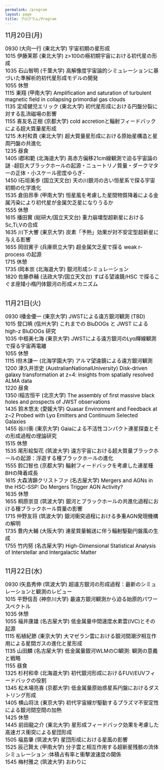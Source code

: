 ```yaml
---
permalink: /program
layout: page
title: プログラム/Program
---
```



<span style="font-size: 150%; color: black;">11月20日(月)</span><br><br>
<span style="font-size: 120%; color: black;"> 
0930 I大向一行 (東北大学)  宇宙初期の星形成 <br>
1015 伊藤茉那 (東北大学)  z>100の極初期宇宙における初代星の形成 <br>
1035 石山智明 (千葉大学)  高解像度宇宙論的シミュレーションに基づいた準解析的初代星形成モデルの開発 <br>
1055 休憩<br>
1115 東翔 (甲南大学)  Amplification and saturation of turbulent magnetic field in collapsing primordial gas clouds <br>
1135 定成健児エリック (東北大学)  初代星形成における円盤分裂に対する乱流磁場の影響 <br>
1155 喜友名正樹 (京都大学)  cold accretionと輻射フィードバックによる超大質量星形成 <br>
1215 木村和貴 (東北大学)  超大質量星形成における原始星構造と星周円盤の共進化 <br>
1235 昼食<br>
1405 I郡和範 (北海道大学)  高赤方偏移21cm線観測で迫る宇宙論の謎 -超巨大ブラックホールの起源・ニュートリノ質量・ダークマターの正体・小スケール密度ゆらぎ-<br>
1450 I石垣美歩 (国立天文台)  天の川銀河の古い恒星系で探る宇宙初期の化学進化 <br>
1535 倉田昂季 (甲南大学)  恒星風を考慮した星間物質降着による金属汚染により初代星が金属欠乏星になりうるか <br>
1555 休憩<br>
1615 播田實 (総研大/国立天文台) 重力崩壊型超新星におけるSc,Ti,Vの合成 <br>
1635 川下大響 (東京大学)  炭素「予熱」効果が対不安定型超新星に与える影響 <br>
1655 岡田寛子 (兵庫県立大学)  超金属欠乏星で探る weak r-process の起源 <br>
1715 休憩<br>
1735 I岡本崇 (北海道大学)  銀河形成シミュレーション <br>
1820 佐藤恭輔 (法政大学/国立天文台)  すばる望遠鏡/HSC で探るこぐま座矮小楕円体銀河の形成メカニズム <br>
<br>
</span>


<span style="font-size: 150%; color: black;">11月21日(火)</span><br><br>
<span style="font-size: 120%; color: black;"> 
0930 I播金優一 (東京大学)  JWSTによる遠方銀河観測 (TBD) <br>
1015 登口暁 (信州大学)  これまでの BluDOGs と JWST による high-z BluDOGs 研究 <br>
1035 中根美七海 (東京大学)  JWSTによる遠方銀河のLyα輝線観測で探る宇宙再電離 <br>
1055 休憩<br>
1115 I但木謙一 (北海学園大学)  アルマ望遠鏡による遠方銀河観測 <br>
1200 津久井崇史 (AustralianNationalUniversity)  Disk-driven galaxy transformation at z=4: insights from spatially resolved ALMA data <br>
1220 昼食<br>
1350 I稲吉恒平 (北京大学)  The assembly of first massive black holes and prospects of JWST observations <br>
1435 鈴木悠太 (愛媛大学)  Quasar Environment and Feedback at z~2 Probed with Lyα Emitters and Continuum Selected Galaxies <br>
1455 谷川衝 (東京大学)  Gaiaによる不活性コンパクト連星探査とその形成過程の理論研究 <br>
1515 休憩<br>
1535 尾形絵梨花 (筑波大学)  遠方宇宙における超大質量ブラックホールの起源：浮遊する種ブラックホールの進化 <br>
1555 鈴口智也 (京都大学)  輻射フィードバックを考慮した連星種BHの降着成長 <br>
1615 大森清顕クリストファ (名古屋大学)  Mergers and AGNs in the HSC-SSP: Do Mergers Trigger AGN Activity? <br>
1635 休憩<br>
1655 桐原崇亘 (筑波大学)  銀河とブラックホールの共進化過程における種ブラックホール質量の影響 <br>
1715 仲野友将 (筑波大学)  銀河衝突過程における多重AGN発現機構の解明 <br>
1735 豊内大輔 (大阪大学)  連星質量輸送に伴う輻射駆動円盤風の生成 <br>
1755 竹内努 (名古屋大学)  High-Dimensional Statistical Analysis of Interstellar and Intergalactic Matter <br>
<br>
</span>


<span style="font-size: 150%; color: black;">11月22日(水)</span><br><br>
<span style="font-size: 120%; color: black;"> 
0930 I矢島秀伸 (筑波大学)  超遠方銀河の形成過程：最新のシミュレーションと観測のレビュー <br>
1015 平野信吾 (神奈川大学)  最遠方銀河観測から迫る始原的パワースペクトル <br>
1035 休憩<br>
1055 福井康雄 (名古屋大学)  低金属量中間速度水素雲(IVC)とその起源 <br>
1115 柘植紀節 (東京大学)  大マゼラン雲における銀河間潮汐相互作用による星間ガスの進化と星形成 <br>
1135 山田麟 (名古屋大学)  低金属量銀河WLMのCI観測: 観測の意義と戦略 <br>
1155 昼食<br>
1325 杉村和幸 (北海道大学)  初代銀河形成におけるFUV/EUVフィードバックの役割 <br>
1345 松木場亮喜 (京都大学)  低金属量原始惑星系円盤におけるダストリング形成 <br>
1405 横山将汰 (東京大学)  初代宇宙線が駆動するプラズマ不安定性による銀河間空間の加熱 <br>
1425 休憩<br>
1445 前田龍之介 (東北大学)  星形成フィードバック効果を考慮した高速ガス衝突による星団形成 <br>
1505 福島肇 (筑波大学)  星団形成における星風の影響 <br>
1525 辰己賢太 (甲南大学)  分子雲と相互作用する超新星残骸の流体シミュレーション :体積占有率と衝撃波速度の関係 <br>
1545 梅村雅之 (筑波大学)  おわりに <br>
</span>
